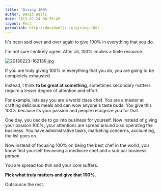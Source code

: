 ```yaml
---
title: 'Giving 100%'
author: David Wells
date: 2013-02-24 00:39:45
layout: Post
permalink: http://davidwells.io/giving-100/
---
```


It's been said over and over again to give 100% in everything that you do.

I'm not sure I entirely agree. After all, 100% implies a finite resource.

<img src="http://www.davidwells.tv/wp-content/uploads/2013/02/20130223-162139.jpg" alt="20130223-162139.jpg" class="alignnone size-full" />

If you are truly giving 100% in everything that you do, you are going to be completely exhausted.

Instead, I think <strong>to be great at something</strong>, sometimes secondary matters require a lesser degree of attention and effort.

For example, lets say you are a world class chef. You are a master at crafting delicious meals and can wow anyone's taste buds. You give this 100% because its your passion and people recognize you for that.

One day, you decide to go into business for yourself. Now instead of giving your passion 100%, your attentions are spread around also operating the business. You have administrative tasks, marketing concerns, accounting, the list goes on.

Now instead of focusing 100% on being the best chef in the world, you know find yourself becoming a mediocre chef and a sub par business person.

You are spread too thin and your core suffers.

<strong>Pick what truly matters and give that 100%</strong>.

Outsource the rest.
